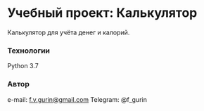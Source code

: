 # Учебный проект: Калькулятор

Калькулятор для учёта денег и калорий.

### Технологии
Python 3.7

### Автор
e-mail: f.v.gurin@gmail.com
Telegram: @f_gurin
